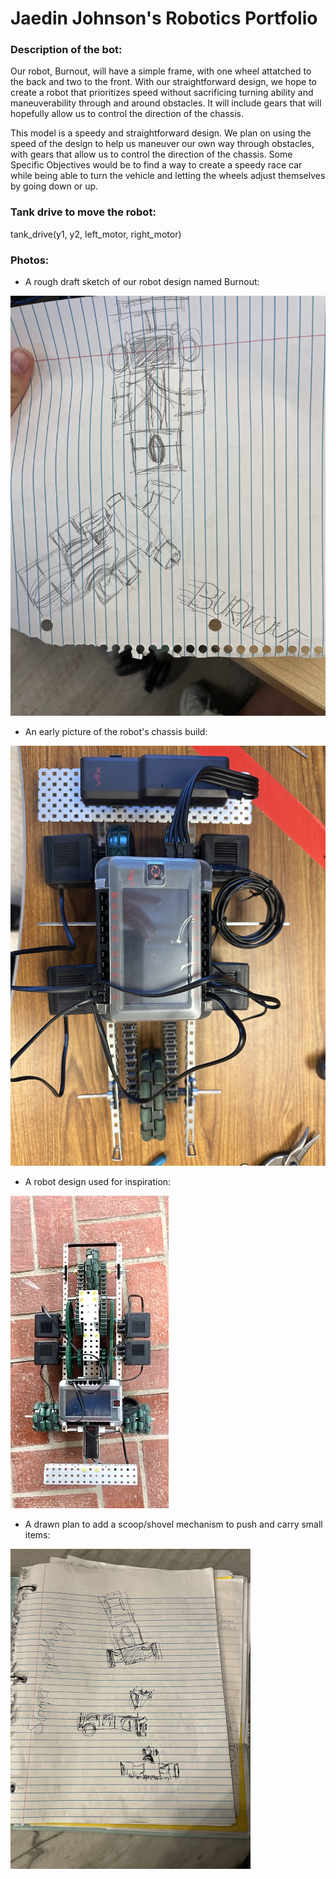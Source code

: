 # Jaedin Johnson's Robotics Portfolio

### Description of the bot: 
Our robot, Burnout, will have a simple frame, with one wheel attatched to the back and two to the front. With our straightforward design, we hope to create a robot that prioritizes speed without sacrificing turning ability and maneuverability through and around obstacles. It will include gears that will hopefully allow us to control the direction of the chassis.

This model is a speedy and straightforward design. We plan on using the speed of the design to help us maneuver our own way through obstacles, with gears that allow us to control the direction of the chassis. Some Specific Objectives would be to find a way to create a speedy race car while being able to turn the vehicle and letting the wheels adjust themselves by going down or up.
<!--Inspiration: https://www.vexforum.com/t/vex-racing-competition/78012-->

### Tank drive to move the robot:
tank_drive(y1, y2, left_motor, right_motor)

### Photos: 
- A rough draft sketch of our robot design named Burnout:

![Rough draft](https://github.com/jaedin-johnson/robotics_portfolio/blob/main/images/roughphoto.jpeg?raw=true)

- An early picture of the robot's chassis build:

![Chassis build](https://github.com/jaedin-johnson/robotics_portfolio/blob/main/images/chassisphoto.jpg?raw=true)

- A robot design used for inspiration:

![Design inspiration](https://github.com/jaedin-johnson/robotics_portfolio/blob/main/images/inspirationphoto.jpeg?raw=true)

- A drawn plan to add a scoop/shovel mechanism to push and carry small items:

![Drawn Lift/Push System](https://github.com/jaedin-johnson/robotics_portfolio/blob/main/images/liftpushsystem.jpg?raw=true)

